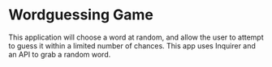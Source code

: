 # Wordguessing Game

This application will choose a word at random, and allow the user to attempt to guess it within a limited number of chances. This app uses Inquirer and an API to grab a random word. 

